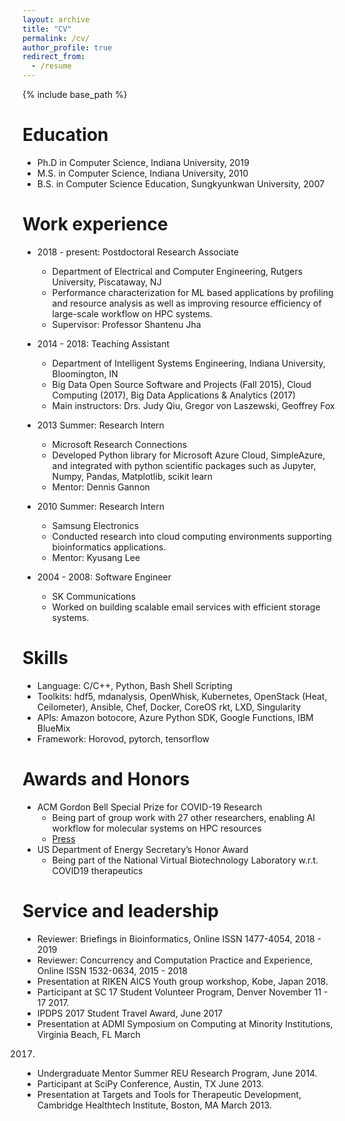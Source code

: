 ```yaml
---
layout: archive
title: "CV"
permalink: /cv/
author_profile: true
redirect_from:
  - /resume
---
```


{% include base_path %}

Education
======
* Ph.D in Computer Science, Indiana University, 2019
* M.S. in Computer Science, Indiana University, 2010
* B.S. in Computer Science Education, Sungkyunkwan University, 2007

Work experience
======
* 2018 - present: Postdoctoral Research Associate
  * Department of Electrical and Computer Engineering, Rutgers University, Piscataway, NJ
  * Performance characterization for ML based applications by profiling and
    resource analysis as well as improving resource efficiency of large-scale
workflow on HPC systems.
  * Supervisor: Professor Shantenu Jha

* 2014 - 2018: Teaching Assistant
  * Department of Intelligent Systems Engineering, Indiana University, Bloomington, IN
  * Big Data Open Source Software and Projects (Fall 2015), Cloud Computing (2017), Big Data Applications & Analytics (2017)
  * Main instructors: Drs. Judy Qiu, Gregor von Laszewski, Geoffrey Fox

* 2013 Summer: Research Intern
  * Microsoft Research Connections
  * Developed Python library for Microsoft Azure Cloud, SimpleAzure, and
    integrated with python scientific packages such as Jupyter, Numpy, Pandas,
Matplotlib, scikit learn
  * Mentor: Dennis Gannon

* 2010 Summer: Research Intern
  * Samsung Electronics
  * Conducted research into cloud computing environments supporting bioinformatics
applications. 
  * Mentor: Kyusang Lee
 
* 2004 - 2008: Software Engineer
  * SK Communications
  * Worked on building scalable email services with efficient storage systems. 


Skills
======
* Language: C/C++, Python, Bash Shell Scripting
* Toolkits: hdf5, mdanalysis, OpenWhisk, Kubernetes, OpenStack (Heat, Ceilometer), Ansible, Chef, Docker, CoreOS rkt, LXD, Singularity
* APIs: Amazon botocore, Azure Python SDK, Google Functions, IBM BlueMix
* Framework: Horovod, pytorch, tensorflow

Awards and Honors
==================

* ACM Gordon Bell Special Prize for COVID-19 Research 
  - Being part of group work with 27 other researchers, enabling AI workflow for molecular systems on HPC resources
  - [Press](https://www.hpcwire.com/2020/11/19/gordon-bell-special-prize-goes-to-massive-sars-cov-2-simulation/)
* US Department of Energy Secretary’s Honor Award
  - Being part of the National Virtual Biotechnology Laboratory w.r.t. COVID19 therapeutics

Service and leadership
======

* Reviewer: Briefings in Bioinformatics, Online ISSN 1477-4054, 2018 - 2019
* Reviewer: Concurrency and Computation Practice and Experience, Online ISSN 1532-0634, 2015 - 2018
* Presentation at RIKEN AICS Youth group workshop, Kobe, Japan 2018.
* Participant at SC 17 Student Volunteer Program, Denver November 11 - 17 2017.
* IPDPS 2017 Student Travel Award, June 2017
* Presentation at ADMI Symposium on Computing at Minority Institutions, Virginia Beach, FL March
2017.
* Undergraduate Mentor Summer REU Research Program, June 2014.
* Participant at SciPy Conference, Austin, TX June 2013.
* Presentation at Targets and Tools for Therapeutic Development, Cambridge Healthtech Institute, Boston, MA March 2013.
